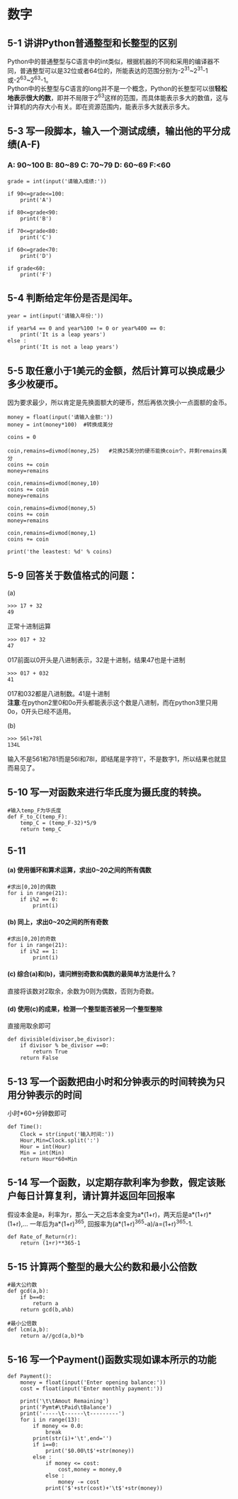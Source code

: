 # 数字

## 5-1 讲讲Python普通整型和长整型的区别
Python中的普通整型与C语言中的int类似，根据机器的不同和采用的编译器不同，普通整型可以是32位或者64位的，所能表达的范围分别为-2<sup>31</sup>~2<sup>31</sup>-1或-2<sup>63</sup>~2<sup>63</sup>-1。<br>
Python中的长整型与C语言的long并不是一个概念，Python的长整型可以很<b>轻松地表示很大的数</b>，即并不局限于2<sup>63</sup>这样的范围，而具体能表示多大的数值，这与计算机的内存大小有关。即在资源范围内，能表示多大就表示多大。

## 5-3 写一段脚本，输入一个测试成绩，输出他的平分成绩(A-F)
### A: 90\~100 B: 80\~89 C: 70\~79 D: 60\~69  F:<60

```
grade = int(input('请输入成绩:'))

if 90<=grade<=100:
    print('A')

if 80<=grade<90:
    print('B')

if 70<=grade<80:
    print('C')

if 60<=grade<70:
    print('D')

if grade<60:
    print('F')
```

## 5-4 判断给定年份是否是闰年。

```
year = int(input('请输入年份:'))

if year%4 == 0 and year%100 != 0 or year%400 == 0:
    print('It is a leap years')
else :
    print('It is not a leap years')

```

## 5-5 取任意小于1美元的金额，然后计算可以换成最少多少枚硬币。
因为要求最少，所以肯定是先换面额大的硬币，然后再依次换小一点面额的金币。

```
money = float(input('请输入金额:'))
money = int(money*100)  #转换成美分

coins = 0

coin,remains=divmod(money,25)   #兑换25美分的硬币能换coin个，并剩remains美分
coins += coin
money=remains

coin,remains=divmod(money,10)
coins += coin
money=remains

coin,remains=divmod(money,5)
coins += coin
money=remains

coin,remains=divmod(money,1)
coins += coin

print('the leastest: %d' % coins)
```

## 5-9 回答关于数值格式的问题：
(a)
```
>>> 17 + 32
49
```
正常十进制运算
```
>>> 017 + 32
47
```
017前面以0开头是八进制表示，32是十进制，结果47也是十进制
```
>>> 017 + 032
41
```
017和032都是八进制数。41是十进制<br>
**注意**:在python2里0和0o开头都能表示这个数是八进制，而在python3里只用0o，0开头已经不适用。

(b)
```
>>> 56l+78l
134L
```
输入不是561和781而是56l和78l，即结尾是字符'l'，不是数字1，所以结果也就显而易见了。

## 5-10 写一对函数来进行华氏度为摄氏度的转换。

```
#输入temp_F为华氏度
def F_to_C(temp_F):
    temp_C = (temp_F-32)*5/9
    return temp_C
```
## 5-11 
#### (a) 使用循环和算术运算，求出0~20之间的所有偶数
```
#求出[0,20]的偶数
for i in range(21):
    if i%2 == 0:
        print(i)
```

#### (b) 同上，求出0~20之间的所有奇数
```
#求出[0,20]的奇数
for i in range(21):
    if i%2 == 1:
        print(i)
```

#### (c) 综合(a)和(b)，请问辨别奇数和偶数的最简单方法是什么？
直接将该数对2取余，余数为0则为偶数，否则为奇数。

#### (d) 使用(c)的成果，检测一个整型能否被另一个整型整除
直接用取余即可
```
def divisible(divisor,be_divisor):
    if divisor % be_divisor ==0:
        return True
    return False
```

## 5-13 写一个函数把由小时和分钟表示的时间转换为只用分钟表示的时间
小时*60+分钟数即可
```
def Time():
    Clock = str(input('输入时间:'))
    Hour,Min=Clock.split(':')
    Hour = int(Hour)
    Min = int(Min)
    return Hour*60+Min
```
## 5-14 写一个函数，以定期存款利率为参数，假定该账户每日计算复利，请计算并返回年回报率
假设本金是a，利率为r，那么一天之后本金变为a*(1+r)，两天后是a*(1+r)\*(1+r),... 一年后为a*(1+r)<sup>365</sup>,
回报率为(a*(1+r)<sup>365</sup>-a)/a=(1+r)<sup>365</sup>-1.
```
def Rate_of_Return(r):
    return (1+r)**365-1
```

## 5-15 计算两个整型的最大公约数和最小公倍数
```
#最大公约数
def gcd(a,b):
    if b==0:
        return a
    return gcd(b,a%b)
```

```
#最小公倍数
def lcm(a,b):
    return a//gcd(a,b)*b
```

## 5-16 写一个Payment()函数实现如课本所示的功能

```
def Payment():
    money = float(input('Enter opening balance:'))
    cost = float(input('Enter monthly payment:'))

    print('\t\tAmout Remaining')
    print('Pymt#\tPaid\tBalance')
    print('-----\t------\t---------')
    for i in range(13):
        if money <= 0.0:
            break
        print(str(i)+'\t',end='')
        if i==0:
            print('$0.00\t$'+str(money))
        else :
            if money <= cost:
                cost,money = money,0
            else :
                money -= cost
            print('$'+str(cost)+'\t$'+str(money))
```